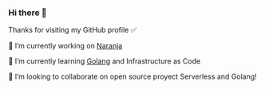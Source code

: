 ### Hi there 👋

Thanks for visiting my GitHub profile ✅ 

🔭 I’m currently working on [Naranja](https://www.naranja.com/)

🌱 I’m currently learning [Golang](https://golang.org/) and Infrastructure as Code 

👯 I’m looking to collaborate on open source proyect Serverless and Golang!

<!--
**olcortesb/olcortesb** is a ✨ _special_ ✨ repository because its `README.md` (this file) appears on your GitHub profile.

Here are some ideas to get you started:

- 🔭 I’m currently working on [Naranja](https://www.naranja.com/)
- 🌱 I’m currently learning ...
- 👯 I’m looking to collaborate on ...
- 🤔 I’m looking for help with ...
- 💬 Ask me about ...
- 📫 How to reach me: ...
- 😄 Pronouns: ...
- ⚡ Fun fact: ...
-->
